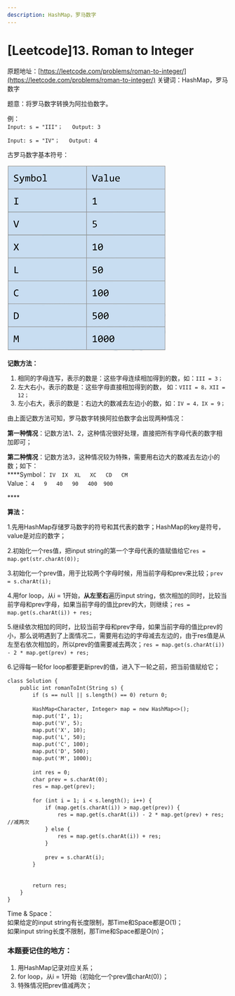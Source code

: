 ```yaml
---
description: HashMap，罗马数字
---
```


# \[Leetcode\]13. Roman to Integer

原题地址：[https://leetcode.com/problems/roman-to-integer/](https://leetcode.com/problems/roman-to-integer/) 关键词：HashMap，罗马数字

题意：将罗马数字转换为阿拉伯数字。

例：  
`Input: s = "III"；  
Output: 3`

`Input: s = "IV"；  
Output: 4`



古罗马数字基本符号：

![](../.gitbook/assets/screen-shot-2021-06-14-at-11.49.28-pm.png)

**记数方法：**  
1. 相同的字母连写，表示的数是：这些字母连续相加得到的数，如：`III = 3；`  
2. 左大右小，表示的数是：这些字母直接相加得到的数， 如：`VIII = 8，XII = 12；`   
3. 左小右大，表示的数是：右边大的数减去左边小的数，如：`IV = 4，IX = 9；`



由上面记数方法可知，罗马数字转换阿拉伯数字会出现两种情况：

**第一种情况**：记数方法1、2，这种情况很好处理，直接把所有字母代表的数字相加即可；

**第二种情况**：记数方法3，这种情况较为特殊，需要用右边大的数减去左边小的数；如下：  
****Symbol：  `IV  IX  XL   XC   CD   CM`  
Value：     `4   9   40   90   400  900` 

\*\*\*\*

**算法：**

1.先用HashMap存储罗马数字的符号和其代表的数字；HashMap的key是符号，value是对应的数字；

2.初始化一个res值，把input string的第一个字母代表的值赋值给它`res = map.get(str.charAt(0));`

3.初始化一个prev值，用于比较两个字母时候，用当前字母和prev来比较；`prev = s.charAt(i);`

4.用for loop，从i = 1开始，**从左至右**遍历input string，依次相加的同时，比较当前字母和prev字母，如果当前字母的值比prev的大，则继续；`res = map.get(s.charAt(i)) + res;`

5.继续依次相加的同时，比较当前字母和prev字母，如果当前字母的值比prev的小，那么说明遇到了上面情况二，需要用右边的字母减去左边的，由于res值是从左至右依次相加的，所以prev的值需要减去两次；`res = map.get(s.charAt(i)) - 2 * map.get(prev) + res;`

6.记得每一轮for loop都要更新prev的值，进入下一轮之前，把当前值赋给它；

```text
class Solution {
    public int romanToInt(String s) {
        if (s == null || s.length() == 0) return 0;
        
        HashMap<Character, Integer> map = new HashMap<>();
        map.put('I', 1);
        map.put('V', 5);
        map.put('X', 10);
        map.put('L', 50);
        map.put('C', 100);
        map.put('D', 500);
        map.put('M', 1000);

        int res = 0;
        char prev = s.charAt(0);
        res = map.get(prev);
            
        for (int i = 1; i < s.length(); i++) {
            if (map.get(s.charAt(i)) > map.get(prev)) {
                res = map.get(s.charAt(i)) - 2 * map.get(prev) + res; //减两次
            } else {
                res = map.get(s.charAt(i)) + res;
            }
            
            prev = s.charAt(i);
        }
                              
        
        return res;
    }
}
```

Time & Space：  
如果给定的input string有长度限制，那Time和Space都是O\(1\)；  
如果input string长度不限制，那Time和Space都是O\(n\)；





### 本题要记住的地方：

1. 用HashMap记录对应关系；
2. for loop，从i = 1开始（初始化一个prev值charAt\(0\)）；
3. 特殊情况把prev值减两次；



